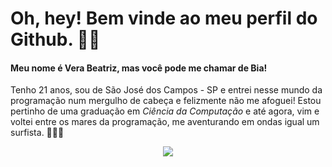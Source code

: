 # Oh, hey! Bem vinde ao meu perfil do Github. ✌🏻

#### Meu nome é **Vera Beatriz**, mas você pode me chamar de **Bia**! 
Tenho 21 anos, sou de São José dos Campos - SP e entrei nesse mundo da programação num mergulho de cabeça e felizmente não me afoguei! Estou pertinho de uma graduação em _Ciência da Computação_ e até agora, vim e voltei entre os mares da programação, me aventurando em ondas igual um surfista. 🏄🏻‍♀️ 

<p align= center>
  <img src="https://tenor.com/view/technologist-desktop-desktop-computers-screen-researching-gif-14673231970754418905">
</p>




